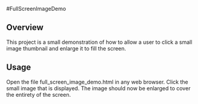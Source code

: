 #FullScreenImageDemo

## Overview

This project is a small demonstration of how to allow a user to click a small image thumbnail and enlarge it to fill the screen.

## Usage

Open the file full_screen_image_demo.html in any web browser.  Click the small image that is displayed.  The image should now be enlarged to cover the entirety of the screen.